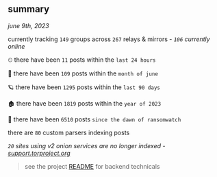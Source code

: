 
## summary
_june 9th, 2023_

currently tracking `149` groups across `267` relays & mirrors - _`106` currently online_

⏲ there have been `11` posts within the `last 24 hours`

🦈 there have been `109` posts within the `month of june`

🪐 there have been `1295` posts within the `last 90 days`

🏚 there have been `1819` posts within the `year of 2023`

🦕 there have been `6510` posts `since the dawn of ransomwatch`

there are `80` custom parsers indexing posts

_`20` sites using v2 onion services are no longer indexed - [support.torproject.org](https://support.torproject.org/onionservices/v2-deprecation/)_

> see the project [README](https://github.com/joshhighet/ransomwatch#ransomwatch--) for backend technicals
